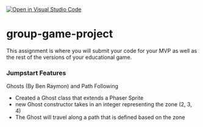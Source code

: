 [![Open in Visual Studio Code](https://classroom.github.com/assets/open-in-vscode-c66648af7eb3fe8bc4f294546bfd86ef473780cde1dea487d3c4ff354943c9ae.svg)](https://classroom.github.com/online_ide?assignment_repo_id=10536642&assignment_repo_type=AssignmentRepo)
# group-game-project

This assignment is where you will submit your code for your MVP as well as the rest of the versions of your educational game.


### Jumpstart Features
Ghosts (By Ben Raymon) and Path Following

- Created a Ghost class that extends a Phaser Sprite
- new Ghost constructor takes in an integer representing the zone (2, 3, 4)
- The Ghost will travel along a path that is defined based on the zone